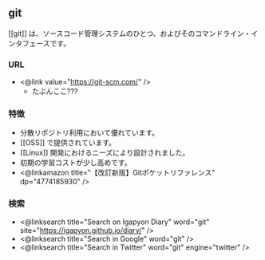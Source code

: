 ## git

[[git]] は、ソースコード管理システムのひとつ、およびそのコマンドライン・インタフェースです。

### URL

* <@link value="https://git-scm.com/" />
  * たぶんここ???

### 特徴

* 分散リポジトリ利用において優れています。
* [[OSS]] で提供されています。
* [[Linux]] 開発におけるニーズにより設計されました。
* 初期の学習コストが少し高めです。
* <@linkamazon title="【改訂新版】Gitポケットリファレンス" dp="4774185930" />

### 検索

* <@linksearch title="Search on Igapyon Diary" word="git" site="https://igapyon.github.io/diary/" />
* <@linksearch title="Search in Google" word="git" />
* <@linksearch title="Search in Twitter" word="git" engine="twitter" />
